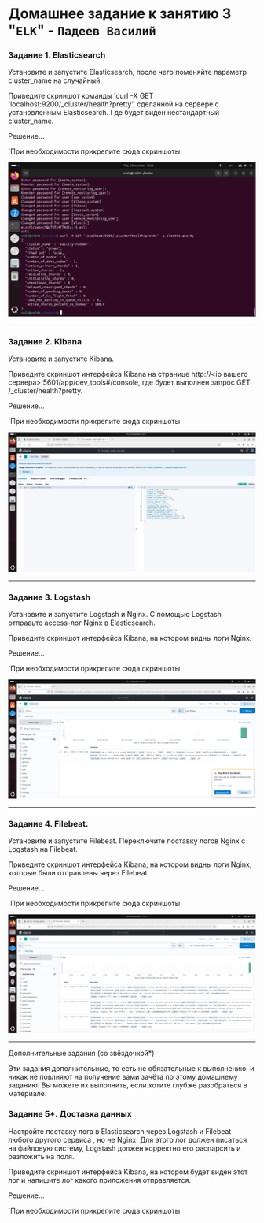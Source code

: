 # Домашнее задание к занятию 3 "`ELK`" - `Падеев Василий`


   
### Задание 1. Elasticsearch


Установите и запустите Elasticsearch, после чего поменяйте параметр cluster_name на случайный.

Приведите скриншот команды 'curl -X GET 'localhost:9200/_cluster/health?pretty', сделанной на сервере с установленным Elasticsearch. Где будет виден нестандартный cluster_name.

Решение...


`При необходимости прикрепитe сюда скриншоты

![answer1](https://github.com/Vasiliy-Ser/homework_10_3/blob/9d83e91827e647c070b95c001bbbfa3ea819a059/file/10.3.1.png)


---

### Задание 2. Kibana


Установите и запустите Kibana.

Приведите скриншот интерфейса Kibana на странице http://<ip вашего сервера>:5601/app/dev_tools#/console, где будет выполнен запрос GET /_cluster/health?pretty.


Решение...


`При необходимости прикрепитe сюда скриншоты

![answer2](https://github.com/Vasiliy-Ser/homework_10_3/blob/9d83e91827e647c070b95c001bbbfa3ea819a059/file/10.3.2.png)

---

### Задание 3.  Logstash


Установите и запустите Logstash и Nginx. С помощью Logstash отправьте access-лог Nginx в Elasticsearch.

Приведите скриншот интерфейса Kibana, на котором видны логи Nginx.

 
Решение...


`При необходимости прикрепитe сюда скриншоты

![answer3](https://github.com/Vasiliy-Ser/homework_10_3/blob/9d83e91827e647c070b95c001bbbfa3ea819a059/file/10.3.3.png)


---

### Задание 4. Filebeat.


Установите и запустите Filebeat. Переключите поставку логов Nginx с Logstash на Filebeat.

Приведите скриншот интерфейса Kibana, на котором видны логи Nginx, которые были отправлены через Filebeat.


Решение...


`При необходимости прикрепитe сюда скриншоты

![answer4](https://github.com/Vasiliy-Ser/homework_10_3/blob/9d83e91827e647c070b95c001bbbfa3ea819a059/file/10.3.4.png)


---

Дополнительные задания (со звёздочкой*)

Эти задания дополнительные, то есть не обязательные к выполнению, и никак не повлияют на получение вами зачёта по этому домашнему заданию. Вы можете их выполнить, если хотите глубже разобраться в материале.

### Задание 5*. Доставка данных


Настройте поставку лога в Elasticsearch через Logstash и Filebeat любого другого сервиса , но не Nginx. Для этого лог должен писаться на файловую систему, Logstash должен корректно его распарсить и разложить на поля.

Приведите скриншот интерфейса Kibana, на котором будет виден этот лог и напишите лог какого приложения отправляется.


Решение...

`При необходимости прикрепитe сюда скриншоты




 
